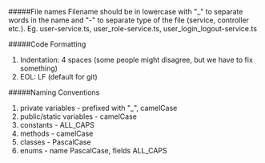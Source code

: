 #####File names
Filename should be in lowercase with "_" to separate words in the name and "-" to separate type of the file (service, controller etc.).
Eg. user-service.ts, user_role-service.ts, user_login_logout-service.ts

#####Code Formatting
1. Indentation: 4 spaces (some people might disagree, but we have to fix something)
2. EOL: LF (default for git)

#####Naming Conventions
1. private variables - prefixed with "\_", camelCase
2. public/static variables - camelCase
3. constants - ALL\_CAPS 
4. methods - camelCase
5. classes - PascalCase
6. enums - name PascalCase, fields ALL\_CAPS

